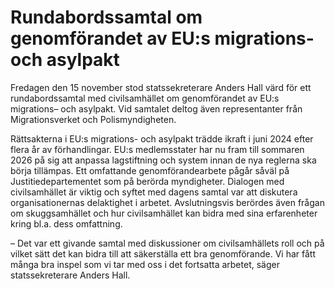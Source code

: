 # Rundabordssamtal om genomförandet av EU:s migrations- och asylpakt

Fredagen den 15 november stod statssekreterare Anders Hall värd för ett rundabordssamtal med civilsamhället om genomförandet av EU:s migrations– och asylpakt. Vid samtalet deltog även representanter från Migrationsverket och Polismyndigheten.


Rättsakterna i EU:s migrations\- och asylpakt trädde ikraft i juni 2024 efter flera år av förhandlingar. EU:s medlemsstater har nu fram till sommaren 2026 på sig att anpassa lagstiftning och system innan de nya reglerna ska börja tillämpas. Ett omfattande genomförandearbete pågår såväl på Justitiedepartementet som på berörda myndigheter. Dialogen med civilsamhället är viktig och syftet med dagens samtal var att diskutera organisationernas delaktighet i arbetet. Avslutningsvis berördes även frågan om skuggsamhället och hur civilsamhället kan bidra med sina erfarenheter kring bl.a. dess omfattning.

– Det var ett givande samtal med diskussioner om civilsamhällets roll och på vilket sätt det kan bidra till att säkerställa ett bra genomförande.
Vi har fått många bra inspel som vi tar med oss i det fortsatta arbetet, säger statssekreterare Anders Hall.
